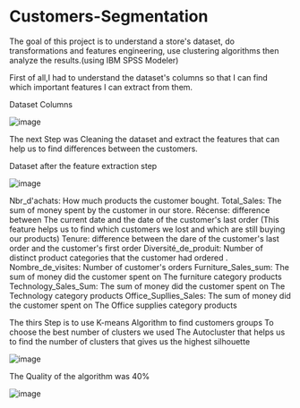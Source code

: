 # Customers-Segmentation

The goal of this project is to understand a store's dataset, do transformations and features engineering, use clustering algorithms then analyze the results.(using IBM SPSS Modeler)


First of all,I had to understand the dataset's columns so that I can find which important features I can extract from them. 

Dataset Columns




![image](https://user-images.githubusercontent.com/56233947/139600266-4208df67-242b-4bae-a8d1-5bf67bd61699.png)


The next Step was Cleaning the dataset and extract the features that can help us to find differences between the customers.



Dataset after the feature extraction step



![image](https://user-images.githubusercontent.com/56233947/139600446-abd6a74a-7fc0-4580-8123-2cb8db12791b.png)


Nbr_d'achats: How much products the customer bought.
Total_Sales: The sum of money spent by the customer in our store.
Récense: difference between The current date and the date of the customer's last order (This feature helps us to find which customers we lost and which are still buying our products)
Tenure: difference between the dare of the customer's last order and the customer's first order
Diversité_de_produit: Number of distinct product categories that the customer had ordered . 
Nombre_de_visites: Number of customer's orders
Furniture_Sales_sum: The sum of money did the customer spent on The furniture category products
Technology_Sales_Sum: The sum of money did the customer spent on The Technology category products
Office_Supllies_Sales: The sum of money did the customer spent on The Office supplies category products



The thirs Step is to use K-means Algorithm to find customers groups
To choose the best number of clusters we used The Autocluster that helps us to find the number of clusters that gives us the highest silhouette


![image](https://user-images.githubusercontent.com/56233947/139600929-40232e22-68fc-4e6a-bedd-eb162c6f0c5f.png)


The Quality of the algorithm was 40%


![image](https://user-images.githubusercontent.com/56233947/139600961-4371ecb7-0380-46eb-a5c8-776d96c5cf3a.png)



            


